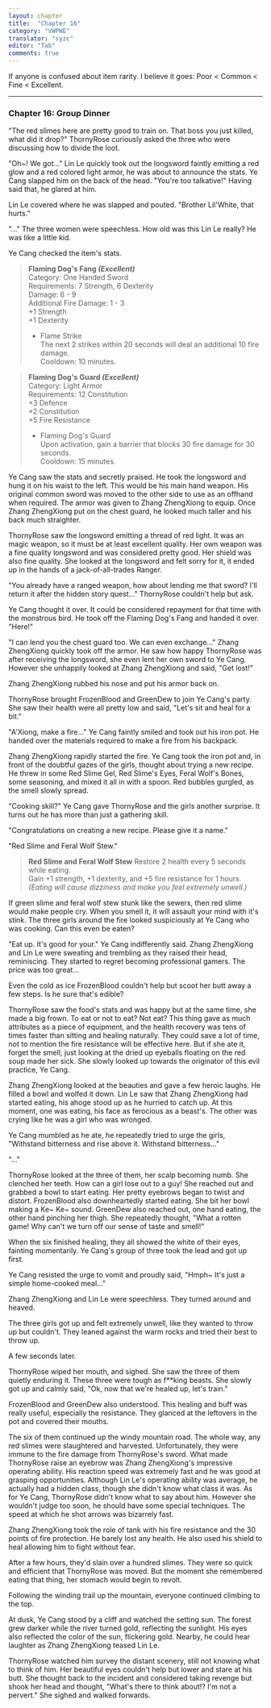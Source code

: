 ```yaml
---
layout: chapter
title:  "Chapter 16"
category: "VWPWE"
translator: "syzc"
editor: "Tab"
comments: true
---
```


If anyone is confused about item rarity. I believe it goes: Poor < Common < Fine < Excellent.

---

### Chapter 16: Group Dinner

"The red slimes here are pretty good to train on. That boss you just killed, what did it drop?" ThornyRose curiously asked the three who were discussing how to divide the loot.

"Oh~! We got..." Lin Le quickly took out the longsword faintly emitting a red glow and a red colored light armor, he was about to announce the stats. Ye Cang slapped him on the back of the head. "You're too talkative!" Having said that, he glared at him.

Lin Le covered where he was slapped and pouted. "Brother Lil'White, that hurts."

"..." The three women were speechless. How old was this Lin Le really? He was like a little kid.

Ye Cang checked the item's stats.

>**Flaming Dog's Fang *(Excellent)***  
Category: One Handed Sword  
Requirements: 7 Strength, 6 Dexterity  
Damage: 6 - 9  
Additional Fire Damage: 1 - 3  
+1 Strength  
+1 Dexterity  
>- Flame Strike  
   The next 2 strikes within 20 seconds will deal an additional 10 fire damage.  
   Cooldown: 10 minutes.

>**Flaming Dog's Guard *(Excellent)***  
Category: Light Armor  
Requirements: 12 Constitution  
+3 Defence  
+2 Constitution  
+5 Fire Resistance  
>- Flaming Dog's Guard  
   Upon activation, gain a barrier that blocks 30 fire damage for 30 seconds.  
   Cooldown: 15 minutes.

Ye Cang saw the stats and secretly praised. He took the longsword and hung it on his waist to the left. This would be his main hand weapon. His original common sword was moved to the other side to use as an offhand when required. The armor was given to Zhang ZhengXiong to equip. Once Zhang ZhengXiong put on the chest guard, he looked much taller and his back much straighter.

ThornyRose saw the longsword emitting a thread of red light. It was an magic weapon, so it must be at least excellent quality. Her own weapon was a fine quality longsword and was considered pretty good. Her shield was also fine quality. She looked at the longsword and felt sorry for it, it ended up in the hands of a jack-of-all-trades Ranger. 

"You already have a ranged weapon, how about lending me that sword? I'll return it after the hidden story quest..." ThornyRose couldn't help but ask.

Ye Cang thought it over. It could be considered repayment for that time with the monstrous bird. He took off the Flaming Dog's Fang and handed it over. "Here!"

"I can lend you the chest guard too. We can even exchange..." Zhang ZhengXiong quickly took off the armor. He saw how happy ThornyRose was after receiving the longsword, she even lent her own sword to Ye Cang. However she unhappily looked at Zhang ZhengXiong and said, "Get lost!"

Zhang ZhengXiong rubbed his nose and put his armor back on.

ThornyRose brought FrozenBlood and GreenDew to join Ye Cang's party. She saw their health were all pretty low and said, "Let's sit and heal for a bit."

"A'Xiong, make a fire..." Ye Cang faintly smiled and took out his iron pot. He handed over the materials required to make a fire from his backpack. 

Zhang ZhengXiong rapidly started the fire. Ye Cang took the iron pot and, in front of the doubtful gazes of the girls, thought about trying a new recipe.  He threw in some Red Slime Gel, Red Slime's Eyes, Feral Wolf's Bones, some seasoning, and mixed it all in with a spoon. Red bubbles gurgled, as the smell slowly spread. 

"Cooking skill?" Ye Cang gave ThornyRose and the girls another surprise. It turns out he has more than just a gathering skill. 

"Congratulations on creating a new recipe. Please give it a name."

"Red Slime and Feral Wolf Stew."

>**Red Slime and Feral Wolf Stew**
Restore 2 health every 5 seconds while eating.  
Gain +1 strength, +1 dexterity, and +5 fire resistance for 1 hours.  
*(Eating will cause dizziness and make you feel extremely unwell.)*

If green slime and feral wolf stew stunk like the sewers, then red slime would make people cry. When you smell it, it will assault your mind with it's stink. The three girls around the fire looked suspiciously at Ye Cang who was cooking. Can this even be eaten?

"Eat up. It's good for your." Ye Cang indifferently said. Zhang ZhengXiong and Lin Le were sweating and trembling as they raised their head, reminiscing. They started to regret becoming professional gamers. The price was too great...

Even the cold as ice FrozenBlood couldn't help but scoot her butt away a few steps. Is he sure that's edible?

ThornyRose saw the food's stats and was happy but at the same time, she made a big frown. To eat or not to eat? Not eat? This thing gave as much attributes as a piece of equipment, and the health recovery was tens of times faster than sitting and healing naturally. They could save a lot of time, not to mention the fire resistance will be effective here. But if she ate it, forget the smell, just looking at the dried up eyeballs floating on the red soup made her sick. She slowly looked up towards the originator of this evil practice, Ye Cang.

Zhang ZhengXiong looked at the beauties and gave a few heroic laughs. He filled a bowl and wolfed it down. Lin Le saw that Zhang ZhengXiong had started eating, his ahoge stood up as he hurried to catch up. At this moment, one was eating, his face as ferocious as a beast's. The other was crying like he was a girl who was wronged.

Ye Cang mumbled as he ate, he repeatedly tried to urge the girls, "Withstand bitterness and rise above it. Withstand bitterness..."

"..."

ThornyRose looked at the three of them, her scalp becoming numb. She clenched her teeth. How can a girl lose out to a guy! She reached out and grabbed a bowl to start eating. Her pretty eyebrows began to twist and distort. FrozenBlood also downheartedly started eating. She bit her bowl making a Ke~ Ke~ sound. GreenDew also reached out, one hand eating, the other hand pinching her thigh. She repeatedly thought, "What a rotten game! Why can't we turn off our sense of taste and smell!"

When the six finished healing, they all showed the white of their eyes, fainting momentarily. Ye Cang's group of three took the lead and got up first.

Ye Cang resisted the urge to vomit and proudly said, "Hmph~ It's just a simple home-cooked meal..."

Zhang ZhengXiong and Lin Le were speechless. They turned around and heaved.

The three girls got up and felt extremely unwell, like they wanted to throw up but couldn't. They leaned against the warm rocks and tried their best to throw up. 

A few seconds later.

ThornyRose wiped her mouth, and sighed. She saw the three of them quietly enduring it. These three were tough as f\*\*king beasts. She slowly got up and calmly said, "Ok, now that we're healed up, let's train."

FrozenBlood and GreenDew also understood. This healing and buff was really useful, especially the resistance. They glanced at the leftovers in the pot and covered their mouths.

The six of them continued up the windy mountain road. The whole way, any red slimes were slaughtered and harvested. Unfortunately, they were immune to the fire damage from ThornyRose's sword. What made ThornyRose raise an eyebrow was Zhang ZhengXiong's impressive operating ability. His reaction speed was extremely fast and he was good at grasping opportunities. Although Lin Le's operating ability was average, he actually had a hidden class, though she didn't know what class it was. As for Ye Cang, ThornyRose didn't know what to say about him. However she wouldn't judge too soon, he should have some special techniques. The speed at which he shot arrows was bizarrely fast.

Zhang ZhengXiong took the role of tank with his fire resistance and the 30 points of fire protection. He barely lost any health. He also used his shield to heal allowing him to fight without fear.

After a few hours, they'd slain over a hundred slimes. They were so quick and efficient that ThornyRose was moved. But the moment she remembered eating that thing, her stomach would begin to revolt.

Following the winding trail up the mountain, everyone continued climbing to the top.

At dusk, Ye Cang stood by a cliff and watched the setting sun. The forest grew darker while the river turned gold, reflecting the sunlight. His eyes also reflected the color of the sun, flickering gold. Nearby, he could hear laughter as Zhang ZhengXiong teased Lin Le. 

ThornyRose watched him survey the distant scenery, still not knowing what to think of him. Her beautiful eyes couldn't help but lower and stare at his butt. She thought back to the incident and considered taking revenge but shook her head and thought, "What's there to think about!? I'm not a pervert." She sighed and walked forwards.